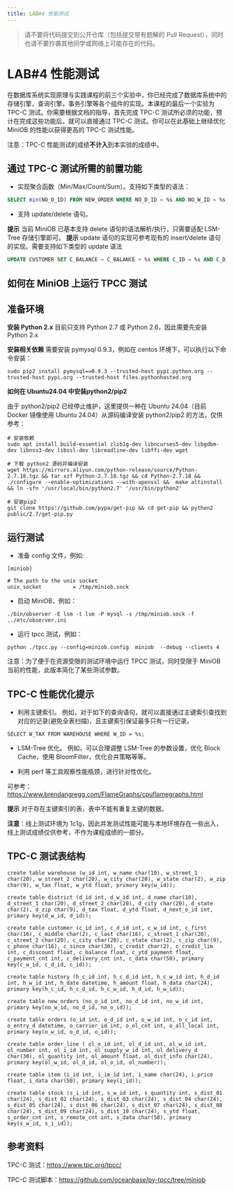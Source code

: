 ```yaml
---
title: LAB#4 性能测试
---
```


> 请不要将代码提交到公开仓库（包括提交带有题解的 Pull Request），同时也请不要抄袭其他同学或网络上可能存在的代码。

# LAB#4 性能测试

在数据库系统实现原理与实践课程的前三个实验中，你已经完成了数据库系统中的存储引擎，查询引擎，事务引擎等各个组件的实现。本课程的最后一个实验为 TPC-C 测试。你需要根据文档的指导，首先完成 TPC-C 测试所必须的功能，预计在完成这些功能后，就可以直接通过 TPC-C 测试。你可以在此基础上继续优化 MiniOB 的性能以获得更高的 TPC-C 测试性能。

注意：TPC-C 性能测试的成绩**不计入**到本实验的成绩中。

## 通过 TPC-C 测试所需的前置功能

* 实现聚合函数（Min/Max/Count/Sum）。支持如下类型的语法：
```sql
SELECT min(NO_O_ID) FROM NEW_ORDER WHERE NO_D_ID = %s AND NO_W_ID = %s
```

* 支持 update/delete 语句。

**提示** 当前 MiniOB 已基本支持 delete 语句的语法解析/执行，只需要适配 LSM-Tree 存储引擎即可。
**提示** update 语句的实现可参考现有的 insert/delete 语句的实现。需要支持如下类型的 update 语法

```sql
UPDATE CUSTOMER SET C_BALANCE = C_BALANCE + %s WHERE C_ID = %s AND C_D_ID = %s AND C_W_ID = %s;
```

## 如何在 MiniOB 上运行 TPCC 测试

## 准备环境
**安装 Python 2.x**
目前只支持 Python 2.7 或 Python 2.6，因此需要先安装 Python 2.x

**安装相关依赖**
需要安装 pymysql 0.9.3，例如在 centos 环境下，可以执行以下命令安装：
```
sudo pip2 install pymysql==0.9.3 --trusted-host pypi.python.org --trusted-host pypi.org --trusted-host files.pythonhosted.org
```

**如何在 Ubuntu24.04 中安装python2/pip2**

由于 python2/pip2 已经停止维护，这里提供一种在 Ubuntu 24.04（目前 Docker 镜像使用 Ubuntu 24.04）从源码编译安装 python2/pip2 的方法，仅供参考：
```
# 安装依赖
sudo apt install build-essential zlib1g-dev libncurses5-dev libgdbm-dev libnss3-dev libssl-dev libreadline-dev libffi-dev wget

# 下载 python2 源码并编译安装
wget https://mirrors.aliyun.com/python-release/source/Python-2.7.18.tgz && tar xzf Python-2.7.18.tgz && cd Python-2.7.18 && ./configure --enable-optimizations --with-openssl &&  make altinstall && ln -sfn '/usr/local/bin/python2.7' '/usr/bin/python2'

# 安装pip2
git clone https://github.com/pypa/get-pip && cd get-pip && python2 public/2.7/get-pip.py
```

## 运行测试

* 准备 config 文件，例如:
```
[miniob]

# The path to the unix socket
unix_socket          = /tmp/miniob.sock

```

* 启动 MiniOB，例如：
```
./bin/observer -E lsm -t lsm -P mysql -s /tmp/miniob.sock -f ../etc/observer.ini
```

* 运行 tpcc 测试，例如：
```
python ./tpcc.py --config=miniob.config  miniob  --debug --clients 4
```

注意：为了便于在资源受限的测试环境中运行 TPCC 测试，同时受限于 MiniOB 当前的性能，此版本简化了某些测试参数。

## TPC-C 性能优化提示
* 利用主键索引。
例如，对于如下的查询语句，就可以直接通过主键索引查找到对应的记录(避免全表扫描)，且主键索引保证最多只有一行记录。
```
SELECT W_TAX FROM WAREHOUSE WHERE W_ID = %s;
```

* LSM-Tree 优化。
例如，可以合理调整 LSM-Tree 的参数设置，优化 Block Cache，使用 BloomFilter，优化合并策略等等。

* 利用 perf 等工具观察性能瓶颈，进行针对性优化。

可参考：https://www.brendangregg.com/FlameGraphs/cpuflamegraphs.html

**提示** 对于存在主键索引的表，表中不能有重复主键的数据。

**注意**：线上测试环境为 1c1g，因此并发测试性能可能与本地环境存在一些出入，线上测试成绩仅供参考，不作为课程成绩的一部分。


## TPC-C 测试表结构

```
create table warehouse (w_id int, w_name char(10), w_street_1 char(20), w_street_2 char(20), w_city char(20), w_state char(2), w_zip char(9), w_tax float, w_ytd float, primary key(w_id));

create table district (d_id int, d_w_id int, d_name char(10), d_street_1 char(20), d_street_2 char(20), d_city char(20), d_state char(2), d_zip char(9), d_tax float, d_ytd float, d_next_o_id int, primary key(d_w_id, d_id));

create table customer (c_id int, c_d_id int, c_w_id int, c_first char(16), c_middle char(2), c_last char(16), c_street_1 char(20), c_street_2 char(20), c_city char(20), c_state char(2), c_zip char(9), c_phone char(16), c_since char(30), c_credit char(2), c_credit_lim int, c_discount float, c_balance float, c_ytd_payment float, c_payment_cnt int, c_delivery_cnt int, c_data char(50), primary key(c_w_id, c_d_id, c_id));

create table history (h_c_id int, h_c_d_id int, h_c_w_id int, h_d_id int, h_w_id int, h_date datetime, h_amount float, h_data char(24), primary key(h_c_id, h_c_d_id, h_c_w_id, h_d_id, h_w_id));

create table new_orders (no_o_id int, no_d_id int, no_w_id int, primary key(no_w_id, no_d_id, no_o_id));

create table orders (o_id int, o_d_id int, o_w_id int, o_c_id int, o_entry_d datetime, o_carrier_id int, o_ol_cnt int, o_all_local int, primary key(o_w_id, o_d_id, o_id));

create table order_line ( ol_o_id int, ol_d_id int, ol_w_id int, ol_number int, ol_i_id int, ol_supply_w_id int, ol_delivery_d char(30), ol_quantity int, ol_amount float, ol_dist_info char(24), primary key(ol_w_id, ol_d_id, ol_o_id, ol_number));

create table item (i_id int, i_im_id int, i_name char(24), i_price float, i_data char(50), primary key(i_id));

create table stock (s_i_id int, s_w_id int, s_quantity int, s_dist_01 char(24), s_dist_02 char(24), s_dist_03 char(24), s_dist_04 char(24), s_dist_05 char(24), s_dist_06 char(24), s_dist_07 char(24), s_dist_08 char(24), s_dist_09 char(24), s_dist_10 char(24), s_ytd float, s_order_cnt int, s_remote_cnt int, s_data char(50), primary key(s_w_id, s_i_id));
```

## 参考资料

TPC-C 测试：https://www.tpc.org/tpcc/

TPC-C 测试脚本：https://github.com/oceanbase/py-tpcc/tree/miniob
